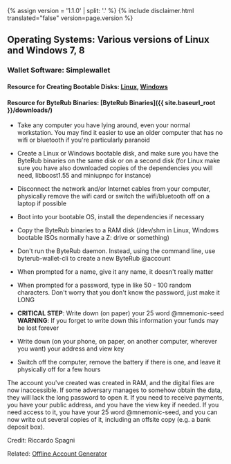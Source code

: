 {% assign version = '1.1.0' | split: '.' %}
{% include disclaimer.html translated="false" version=page.version %}
## Operating Systems:  Various versions of Linux and Windows 7, 8

### Wallet Software:  Simplewallet

#### Resource for Creating Bootable Disks:  [Linux](http://www.pendrivelinux.com/),       [Windows](https://www.microsoft.com/en-us/download/windows-usb-dvd-download-tool)

#### Resource for ByteRub Binaries:  [ByteRub Binaries]({{ site.baseurl_root }}/downloads/)

- Take any computer you have lying around, even your normal workstation. You may find it easier to use an older computer that has no wifi or bluetooth if you're particularly paranoid

- Create a Linux or Windows bootable disk, and make sure you have the ByteRub binaries on the same disk or on a second disk (for Linux make sure you have also downloaded copies of the dependencies you will need, libboost1.55 and miniupnpc for instance)

- Disconnect the network and/or Internet cables from your computer, physically remove the wifi card or switch the wifi/bluetooth off on a laptop if possible

- Boot into your bootable OS, install the dependencies if necessary

- Copy the ByteRub binaries to a RAM disk (/dev/shm in Linux, Windows bootable ISOs normally have a Z: drive or something)

- Don't run the ByteRub daemon. Instead, using the command line, use byterub-wallet-cli to create a new ByteRub @account

- When prompted for a name, give it any name, it doesn't really matter

- When prompted for a password, type in like 50 - 100 random characters. Don't worry that you don't know the password, just make it LONG

- **CRITICAL STEP**: Write down (on paper) your 25 word @mnemonic-seed  
**WARNING**:  If you forget to write down this information your funds may be lost forever

- Write down (on your phone, on paper, on another computer, wherever you want) your address and view key

- Switch off the computer, remove the battery if there is one, and leave it physically off for a few hours

The account you've created was created in RAM, and the digital files are now inaccessible. If some adversary manages to somehow obtain the data, they will lack the long password to open it. If you need to receive payments, you have your public address, and you have the view key if needed. If you need access to it, you have your 25 word @mnemonic-seed, and you can now write out several copies of it, including an offsite copy (e.g. a bank deposit box).

Credit:  Riccardo Spagni

Related:  [Offline Account Generator](http://byterubaddress.org/)
